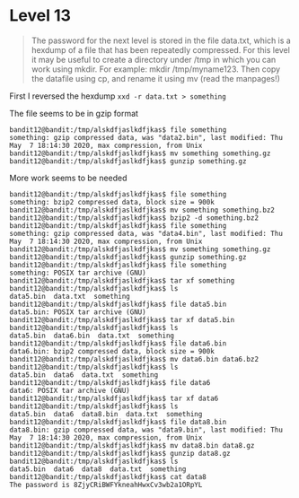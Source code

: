 # Level 13

> The password for the next level is stored in the file data.txt, which is a hexdump of a file that has been repeatedly compressed. For this level it may be useful to create a directory under /tmp in which you can work using mkdir. For example: mkdir /tmp/myname123. Then copy the datafile using cp, and rename it using mv (read the manpages!)

First I reversed the hexdump
```xxd -r data.txt > something```

The file seems to be in gzip format
```
bandit12@bandit:/tmp/alskdfjaslkdfjkas$ file something 
something: gzip compressed data, was "data2.bin", last modified: Thu May  7 18:14:30 2020, max compression, from Unix
bandit12@bandit:/tmp/alskdfjaslkdfjkas$ mv something something.gz
bandit12@bandit:/tmp/alskdfjaslkdfjkas$ gunzip something.gz 
```

More work seems to be needed
```
bandit12@bandit:/tmp/alskdfjaslkdfjkas$ file something 
something: bzip2 compressed data, block size = 900k
bandit12@bandit:/tmp/alskdfjaslkdfjkas$ mv something something.bz2
bandit12@bandit:/tmp/alskdfjaslkdfjkas$ bzip2 -d something.bz2
bandit12@bandit:/tmp/alskdfjaslkdfjkas$ file something 
something: gzip compressed data, was "data4.bin", last modified: Thu May  7 18:14:30 2020, max compression, from Unix
bandit12@bandit:/tmp/alskdfjaslkdfjkas$ mv something something.gz
bandit12@bandit:/tmp/alskdfjaslkdfjkas$ gunzip something.gz 
bandit12@bandit:/tmp/alskdfjaslkdfjkas$ file something 
something: POSIX tar archive (GNU)
bandit12@bandit:/tmp/alskdfjaslkdfjkas$ tar xf something 
bandit12@bandit:/tmp/alskdfjaslkdfjkas$ ls
data5.bin  data.txt  something
bandit12@bandit:/tmp/alskdfjaslkdfjkas$ file data5.bin 
data5.bin: POSIX tar archive (GNU)
bandit12@bandit:/tmp/alskdfjaslkdfjkas$ tar xf data5.bin
bandit12@bandit:/tmp/alskdfjaslkdfjkas$ ls
data5.bin  data6.bin  data.txt  something
bandit12@bandit:/tmp/alskdfjaslkdfjkas$ file data6.bin
data6.bin: bzip2 compressed data, block size = 900k
bandit12@bandit:/tmp/alskdfjaslkdfjkas$ mv data6.bin data6.bz2
bandit12@bandit:/tmp/alskdfjaslkdfjkas$ ls
data5.bin  data6  data.txt  something
bandit12@bandit:/tmp/alskdfjaslkdfjkas$ file data6 
data6: POSIX tar archive (GNU)
bandit12@bandit:/tmp/alskdfjaslkdfjkas$ tar xf data6
bandit12@bandit:/tmp/alskdfjaslkdfjkas$ ls
data5.bin  data6  data8.bin  data.txt  something
bandit12@bandit:/tmp/alskdfjaslkdfjkas$ file data8.bin 
data8.bin: gzip compressed data, was "data9.bin", last modified: Thu May  7 18:14:30 2020, max compression, from Unix
bandit12@bandit:/tmp/alskdfjaslkdfjkas$ mv data8.bin data8.gz
bandit12@bandit:/tmp/alskdfjaslkdfjkas$ gunzip data8.gz 
bandit12@bandit:/tmp/alskdfjaslkdfjkas$ ls
data5.bin  data6  data8  data.txt  something
bandit12@bandit:/tmp/alskdfjaslkdfjkas$ cat data8 
The password is 8ZjyCRiBWFYkneahHwxCv3wb2a1ORpYL
```
